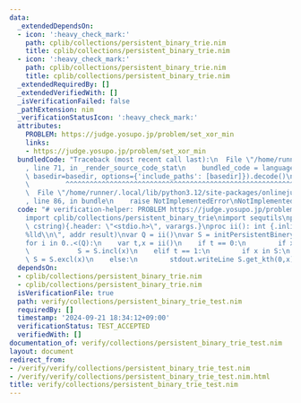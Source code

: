 ```yaml
---
data:
  _extendedDependsOn:
  - icon: ':heavy_check_mark:'
    path: cplib/collections/persistent_binary_trie.nim
    title: cplib/collections/persistent_binary_trie.nim
  - icon: ':heavy_check_mark:'
    path: cplib/collections/persistent_binary_trie.nim
    title: cplib/collections/persistent_binary_trie.nim
  _extendedRequiredBy: []
  _extendedVerifiedWith: []
  _isVerificationFailed: false
  _pathExtension: nim
  _verificationStatusIcon: ':heavy_check_mark:'
  attributes:
    PROBLEM: https://judge.yosupo.jp/problem/set_xor_min
    links:
    - https://judge.yosupo.jp/problem/set_xor_min
  bundledCode: "Traceback (most recent call last):\n  File \"/home/runner/.local/lib/python3.12/site-packages/onlinejudge_verify/documentation/build.py\"\
    , line 71, in _render_source_code_stat\n    bundled_code = language.bundle(stat.path,\
    \ basedir=basedir, options={'include_paths': [basedir]}).decode()\n          \
    \         ^^^^^^^^^^^^^^^^^^^^^^^^^^^^^^^^^^^^^^^^^^^^^^^^^^^^^^^^^^^^^^^^^^^^^^^^^^^^^^^^^\n\
    \  File \"/home/runner/.local/lib/python3.12/site-packages/onlinejudge_verify/languages/nim.py\"\
    , line 86, in bundle\n    raise NotImplementedError\nNotImplementedError\n"
  code: "# verification-helper: PROBLEM https://judge.yosupo.jp/problem/set_xor_min\n\
    import cplib/collections/persistent_binary_trie\nimport sequtils\nproc scanf(formatstr:\
    \ cstring){.header: \"<stdio.h>\", varargs.}\nproc ii(): int {.inline.} = scanf(\"\
    %lld\\n\", addr result)\nvar Q = ii()\nvar S = initPersistentBineryTrie(30)\n\
    for i in 0..<(Q):\n    var t,x = ii()\n    if t == 0:\n        if x notin S:\n\
    \            S = S.incl(x)\n    elif t == 1:\n        if x in S:\n           \
    \ S = S.excl(x)\n    else:\n        stdout.writeLine S.get_kth(0,x) xor x\n"
  dependsOn:
  - cplib/collections/persistent_binary_trie.nim
  - cplib/collections/persistent_binary_trie.nim
  isVerificationFile: true
  path: verify/collections/persistent_binary_trie_test.nim
  requiredBy: []
  timestamp: '2024-09-21 18:34:12+09:00'
  verificationStatus: TEST_ACCEPTED
  verifiedWith: []
documentation_of: verify/collections/persistent_binary_trie_test.nim
layout: document
redirect_from:
- /verify/verify/collections/persistent_binary_trie_test.nim
- /verify/verify/collections/persistent_binary_trie_test.nim.html
title: verify/collections/persistent_binary_trie_test.nim
---
```

